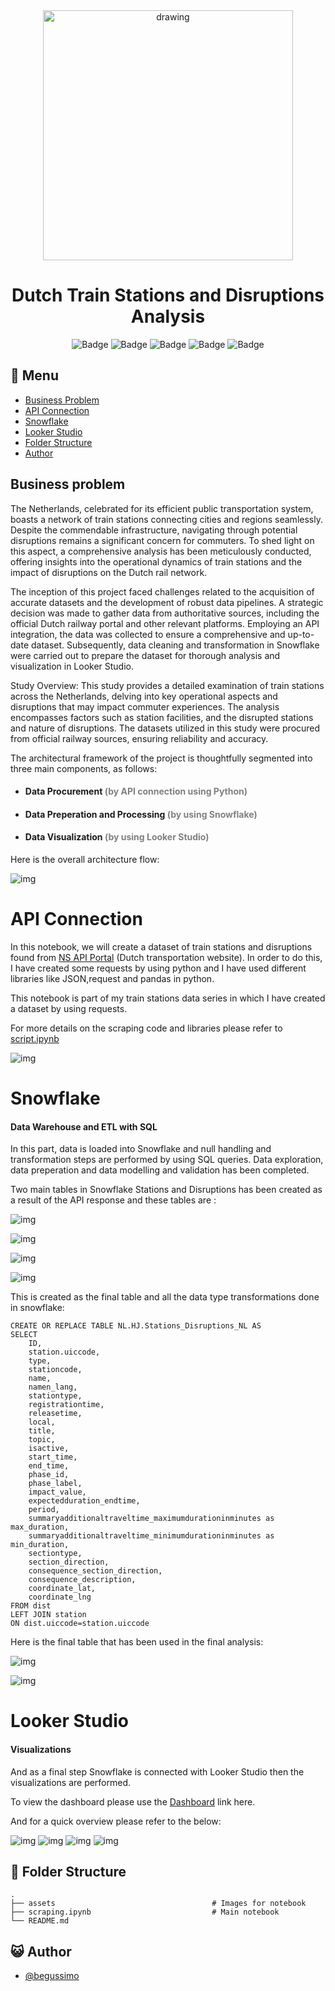 <div align="center">
<img src="assets/ns_nl_train.png" alt="drawing" width="400"/> <br />


# Dutch Train Stations and Disruptions Analysis 


![Badge](https://img.shields.io/badge/Jupyter-F37626.svg?&style=for-the-badge&logo=Jupyter&logoColor=white)
![Badge](https://img.shields.io/badge/JSON-43B02A?&style=for-the-badge&logo=json&logoColor=white)
![Badge](https://img.shields.io/badge/Request-%23D3FB52?&style=for-the-badge&logoColor=white)
![Badge](https://img.shields.io/badge/Snowflake-%2329B5E8?&style=for-the-badge&logo=Snowflake&logoColor=white)
![Badge](https://img.shields.io/badge/Looker_Studio-8A2TK2?style=for-the-badge&logo=Looker&logoColor=white&color=%23DE3163&cacheSeconds=%234285F4)

</div>

## :bookmark_tabs: Menu

- [Business Problem](#Business-Problem)
- [API Connection](#API-Connection)
- [Snowflake](#Snowflake)
- [Looker Studio](#Looker-Studio)
- [Folder Structure](#closedbook-results)
- [Author](#smiley_cat-author)

## Business problem


The Netherlands, celebrated for its efficient public transportation system, boasts a network of train stations connecting cities and regions seamlessly. Despite the commendable infrastructure, navigating through potential disruptions remains a significant concern for commuters. To shed light on this aspect, a comprehensive analysis has been meticulously conducted, offering insights into the operational dynamics of train stations and the impact of disruptions on the Dutch rail network.

The inception of this project faced challenges related to the acquisition of accurate datasets and the development of robust data pipelines. A strategic decision was made to gather data from authoritative sources, including the official Dutch railway portal and other relevant platforms. Employing an API integration, the data was collected to ensure a comprehensive and up-to-date dataset. Subsequently, data cleaning and transformation in Snowflake were carried out to prepare the dataset for thorough analysis and visualization in Looker Studio.

Study Overview:
This study provides a detailed examination of train stations across the Netherlands, delving into key operational aspects and disruptions that may impact commuter experiences. The analysis encompasses factors such as station facilities, and the disrupted stations and nature of disruptions. The datasets utilized in this study were procured from official railway sources, ensuring reliability and accuracy.

The architectural framework of the project is thoughtfully segmented into three main components, as follows:




- #### Data Procurement <font color='gray'> (by API connection using Python) </font>
- #### Data Preperation and Processing <font color='gray'>(by using Snowflake) </font>
- #### Data Visualization <font color='gray'>(by using Looker Studio) </font>



Here is the overall architecture flow:


![img](assets/arch.png)

# API Connection 
In this notebook, we will create a dataset of train stations and disruptions found from [NS API Portal](https://apiportal.ns.nl/) (Dutch transportation website). In order to do this, I have created some requests by using python and I have used different libraries like JSON,request and pandas in python.  

This notebook is part of my train stations data series in which I have created a dataset by using requests.

For more details on the scraping code and libraries please refer to [script.ipynb](/Users/begumkoca/Documents/GitHub/nederlandse-spoorwegen/script.ipynb)

![img](assets/ns_nl_api1.png)

# Snowflake

#### Data Warehouse and ETL with SQL

In this part, data is loaded into Snowflake and null handling and transformation steps are performed by using SQL queries. Data exploration, data preperation and data modelling and validation has been completed.

Two main tables in Snowflake Stations and Disruptions has been created as a result of the API response and these tables are :

![img](assets/stations1.png)

![img](assets/stations2.png)

![img](assets/disruptions1.png)

![img](assets/disruptions2.png)

This is created as the final table and all the data type transformations done in snowflake:


```console
CREATE OR REPLACE TABLE NL.HJ.Stations_Disruptions_NL AS
SELECT 
    ID,
    station.uiccode,
    type,
    stationcode,
    name,
    namen_lang,
    stationtype,
    registrationtime,
    releasetime,
    local,
    title,
    topic,
    isactive,
    start_time,
    end_time,
    phase_id,
    phase_label,
    impact_value,
    expectedduration_endtime,
    period,
    summaryadditionaltraveltime_maximumdurationinminutes as max_duration,
    summaryadditionaltraveltime_minimumdurationinminutes as min_duration,
    sectiontype,
    section_direction,
    consequence_section_direction,
    consequence_description,
    coordinate_lat,
    coordinate_lng
FROM dist
LEFT JOIN station
ON dist.uiccode=station.uiccode
```


Here is the final table that has been used in the final analysis:

![img](assets/join1.png)

![img](assets/join2.png)


# Looker Studio 

#### Visualizations

And as a final step Snowflake is connected with Looker Studio then the visualizations are performed.

To view the dashboard please use the [Dashboard](https://lookerstudio.google.com/u/0/reporting/26122bc4-607d-41fc-a635-94927f7d36b6/page/UuMjD) link here.

And for a quick overview please refer to the below:

![img](assets/lk1.png)
![img](assets/lk2.png)
![img](assets/lk3.png)
![img](assets/lk4.png)





## :open_file_folder: Folder Structure

```
.
├── assets                                   # Images for notebook
├── scraping.ipynb                           # Main notebook                       
└── README.md
```


## :smiley_cat: Author

- [@begussimo](https://github.com/begussimo)